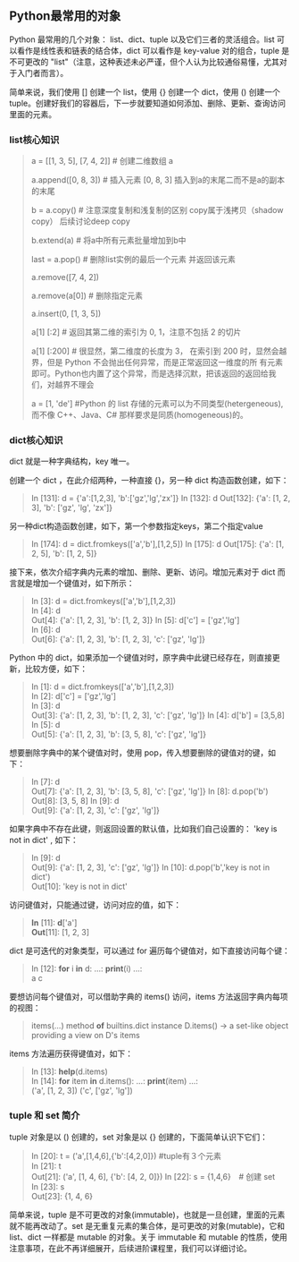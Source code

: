 ## Python最常用的对象

Python 最常用的几个对象： list、dict、tuple 以及它们三者的灵活组合。list 可以看作是线性表和链表的结合体，dict 可以看作是 key-value 对的组合，tuple 是不可更改的 "list"（注意，这种表述未必严谨，但个人认为比较通俗易懂，尤其对于入门者而言）。

简单来说，我们使用 [] 创建一个 list，使用 {} 创建一个 dict，使用 () 创建一个 tuple。创建好我们的容器后，下一步就要知道如何添加、删除、更新、查询访问里面的元素。

### list核心知识

> a = [[1, 3, 5], [7, 4, 2]] # 创建二维数组 a
>
> a.append([0, 8, 3])		# 插入元素 [0, 8, 3] 插入到a的末尾二而不是a的副本的末尾
>
> b = a.copy()				# 注意深度复制和浅复制的区别 copy属于浅拷贝（shadow copy） 后续讨论deep copy
>
> b.extend(a)				# 将a中所有元素批量增加到b中
>
> last = a.pop()			# 删除list实例的最后一个元素 并返回该元素
>
> a.remove([7, 4, 2])
>
> a.remove(a[0])			# 删除指定元素
>
> a.insert(0, [1, 3, 5])
>
> a[1] [:2]    			# 返回其第二维的索引为 0, 1，注意不包括 2 的切片
>
> a[1] [:200]				# 很显然，第二维度的长度为 3， 在索引到 200 时，显然会越界，但是 Python 不会抛出任何异常，而是正常返回这一维度的所 有元素即可。Python也内置了这个异常，而是选择沉默，把该返回的返回给我们，对越界不理会
>
> a = [1, 'de']				#Python 的 list 存储的元素可以为不同类型(hetergeneous), 而不像 C++、Java、C# 那样要求是同质(homogeneous)的。

### dict核心知识

dict 就是一种字典结构，key 唯一。

创建一个 dict ，在此介绍两种，一种直接 {}，另一种 dict 构造函数创建，如下：

> In [131]: d = {'a':[1,2,3], 'b':['gz','lg','zx']}
> In [132]: d
> Out[132]: {'a': [1, 2, 3], 'b': ['gz', 'lg', 'zx']}

另一种dict构造函数创建，如下，第一个参数指定keys，第二个指定value

> In [174]: d = dict.fromkeys(['a','b'],[1,2,5])
> In [175]: d
> Out[175]: {'a': [1, 2, 5], 'b': [1, 2, 5]}

接下来，依次介绍字典内元素的增加、删除、更新、访问。增加元素对于 dict 而言就是增加一个键值对，如下所示：

> In [3]: d = dict.fromkeys(['a','b'],[1,2,3])                                    
> In [4]: d                                                                       
> Out[4]: {'a': [1, 2, 3], 'b': [1, 2, 3]}
> In [5]: d['c'] = ['gz','lg']                                                    
> In [6]: d                                                                       
> Out[6]: {'a': [1, 2, 3], 'b': [1, 2, 3], 'c': ['gz', 'lg']}

Python 中的 dict，如果添加一个键值对时，原字典中此键已经存在，则直接更新，比较方便，如下：

> In [1]: d = dict.fromkeys(['a','b'],[1,2,3])                                    
> In [2]: d['c'] = ['gz','lg']                                                    
> In [3]: d                                                                       
> Out[3]: {'a': [1, 2, 3], 'b': [1, 2, 3], 'c': ['gz', 'lg']}
> In [4]: d['b'] = [3,5,8]                                                        
> In [5]: d                                                                       
> Out[5]: {'a': [1, 2, 3], 'b': [3, 5, 8], 'c': ['gz', 'lg']}

想要删除字典中的某个键值对时，使用 pop，传入想要删除的键值对的键，如下：

> In [7]: d                                                                       
> Out[7]: {'a': [1, 2, 3], 'b': [3, 5, 8], 'c': ['gz', 'lg']}
> In [8]: d.pop('b')                                                              
> Out[8]: [3, 5, 8]
> In [9]: d                                                                       
> Out[9]: {'a': [1, 2, 3], 'c': ['gz', 'lg']}

如果字典中不存在此键，则返回设置的默认值，比如我们自己设置的： 'key is not in dict' , 如下：

> In [9]: d                                                                       
> Out[9]: {'a': [1, 2, 3], 'c': ['gz', 'lg']}
> In [10]: d.pop('b','key is not in dict')                                        
> Out[10]: 'key is not in dict'

访问键值对，只能通过键，访问对应的值，如下：

> **In** [11]: **d**['a']                                                                 
> **Out**[11]: [1, 2, 3]

dict 是可迭代的对象类型，可以通过 for 遍历每个键值对，如下直接访问每个键：

> In [12]: **for** i **in** d: 
> ...:     **print**(i) 
> ...:                                                                        
> a
> c

要想访问每个键值对，可以借助字典的 items() 访问，items 方法返回字典内每项的视图：

>items(...) method **of** builtins.dict instance
>D.items() -> a set-like object providing a view on D's items

items 方法遍历获得键值对，如下：

> In [13]: **help**(d.items)                                                          
> In [14]: **for** item **in** d.items(): 
> ...:     **print**(item) 
> ...:                                                                        
> ('a', [1, 2, 3])
> ('c', ['gz', 'lg'])

### **tuple 和 set 简介**

tuple 对象是以 () 创建的，set 对象是以 {} 创建的，下面简单认识下它们：

> In [20]: t = ('a',[1,4,6],{'b':[4,2,0]}) #tuple有３个元素                                       
> In [21]: t                                                                      
> Out[21]: ('a', [1, 4, 6], {'b': [4, 2, 0]})
> In [22]: s = {1,4,6}　# 创建 set                                                            
> In [23]: s                                                                      
> Out[23]: {1, 4, 6}

简单来说，tuple 是不可更改的对象(immutable)，也就是一旦创建，里面的元素就不能再改动了。set 是无重复元素的集合体，是可更改的对象(mutable)，它和 list、dict 一样都是 mutable 的对象。关于 immutable 和 mutable 的性质，使用注意事项，在此不再详细展开，后续进阶课程里，我们可以详细讨论。